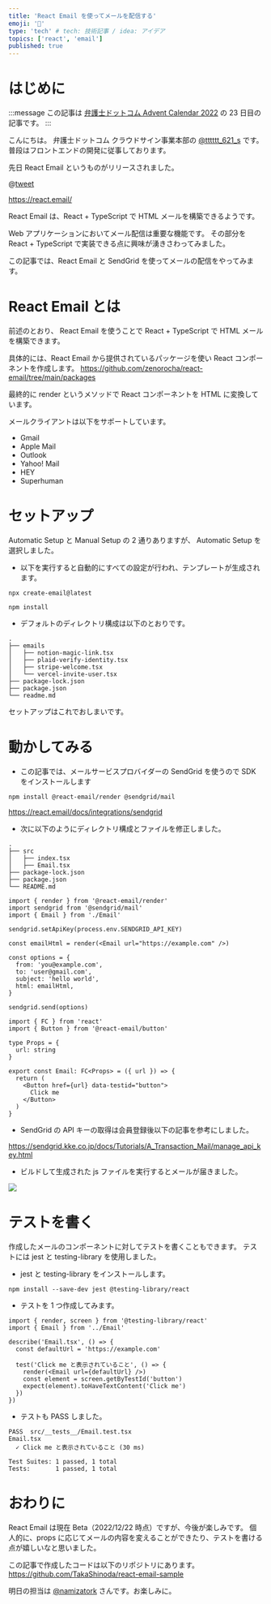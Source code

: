 ```yaml
---
title: 'React Email を使ってメールを配信する'
emoji: '📨'
type: 'tech' # tech: 技術記事 / idea: アイデア
topics: ['react', 'email']
published: true
---
```


# はじめに

:::message
この記事は [弁護士ドットコム Advent Calendar 2022](https://qiita.com/advent-calendar/2022/bengo4com) の 23 日目の記事です。
:::

こんにちは。
弁護士ドットコム クラウドサイン事業本部の [@tttttt_621_s](https://twitter.com/tttttt_621_s) です。
普段はフロントエンドの開発に従事しております。

先日 React Email というものがリリースされました。

@[tweet](https://twitter.com/zenorocha/status/1600149944060420097?s=20&t=A2QtcWe9u5kdpwReHuNOgQ)

https://react.email/

React Email は、React + TypeScript で HTML メールを構築できるようです。

Web アプリケーションにおいてメール配信は重要な機能です。
その部分を React + TypeScript で実装できる点に興味が湧きさわってみました。

この記事では、React Email と SendGrid を使ってメールの配信をやってみます。

# React Email とは

前述のとおり、 React Email を使うことで React + TypeScript で HTML メールを構築できます。

具体的には、React Email から提供されているパッケージを使い React コンポーネントを作成します。
https://github.com/zenorocha/react-email/tree/main/packages

最終的に render というメソッドで React コンポーネントを HTML に変換しています。

メールクライアントは以下をサポートしています。

- Gmail
- Apple Mail
- Outlook
- Yahoo! Mail
- HEY
- Superhuman

# セットアップ

Automatic Setup と Manual Setup の 2 通りありますが、 Automatic Setup を選択しました。

- 以下を実行すると自動的にすべての設定が行われ、テンプレートが生成されます。

```
npx create-email@latest
```

```
npm install
```

- デフォルトのディレクトリ構成は以下のとおりです。

```
.
├── emails
│   ├── notion-magic-link.tsx
│   ├── plaid-verify-identity.tsx
│   ├── stripe-welcome.tsx
│   └── vercel-invite-user.tsx
├── package-lock.json
├── package.json
└── readme.md
```

セットアップはこれでおしまいです。

# 動かしてみる

- この記事では、メールサービスプロバイダーの SendGrid を使うので SDK をインストールします

```
npm install @react-email/render @sendgrid/mail
```

https://react.email/docs/integrations/sendgrid

- 次に以下のようにディレクトリ構成とファイルを修正しました。

```
.
├── src
│   ├── index.tsx
│   ├── Email.tsx
├── package-lock.json
├── package.json
└── README.md
```

```tsx: src/index.tsx
import { render } from '@react-email/render'
import sendgrid from '@sendgrid/mail'
import { Email } from './Email'

sendgrid.setApiKey(process.env.SENDGRID_API_KEY)

const emailHtml = render(<Email url="https://example.com" />)

const options = {
  from: 'you@example.com',
  to: 'user@gmail.com',
  subject: 'hello world',
  html: emailHtml,
}

sendgrid.send(options)
```

```tsx: src/Email.tsx
import { FC } from 'react'
import { Button } from '@react-email/button'

type Props = {
  url: string
}

export const Email: FC<Props> = ({ url }) => {
  return (
    <Button href={url} data-testid="button">
      Click me
    </Button>
  )
}

```

- SendGrid の API キーの取得は会員登録後以下の記事を参考にしました。

https://sendgrid.kke.co.jp/docs/Tutorials/A_Transaction_Mail/manage_api_key.html

- ビルドして生成された js ファイルを実行するとメールが届きました。

![](https://storage.googleapis.com/zenn-user-upload/718c34919fd4-20221215.png)

# テストを書く

作成したメールのコンポーネントに対してテストを書くこともできます。
テストには jest と testing-library を使用しました。

- jest と testing-library をインストールします。

```
npm install --save-dev jest @testing-library/react
```

- テストを 1 つ作成してみます。

```tsx: src/__tests__/Email.test.tsx
import { render, screen } from '@testing-library/react'
import { Email } from '../Email'

describe('Email.tsx', () => {
  const defaultUrl = 'https://example.com'

  test('Click me と表示されていること', () => {
    render(<Email url={defaultUrl} />)
    const element = screen.getByTestId('button')
    expect(element).toHaveTextContent('Click me')
  })
})
```

- テストも PASS しました。

```
PASS  src/__tests__/Email.test.tsx
Email.tsx
  ✓ Click me と表示されていること (30 ms)

Test Suites: 1 passed, 1 total
Tests:       1 passed, 1 total
```

# おわりに

React Email は現在 Beta（2022/12/22 時点）ですが、今後が楽しみです。
個人的に、props に応じてメールの内容を変えることができたり、テストを書ける点が嬉しいなと思いました。

この記事で作成したコードは以下のリポジトリにあります。
https://github.com/TakaShinoda/react-email-sample

明日の担当は [@namizatork](https://qiita.com/namizatork) さんです。お楽しみに。
